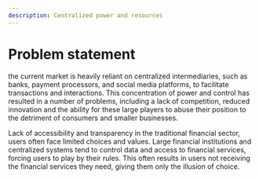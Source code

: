 ```yaml
---
description: Centralized power and resources
---
```


# Problem statement

the current market is heavily reliant on centralized intermediaries, such as banks, payment processors, and social media platforms, to facilitate transactions and interactions. This concentration of power and control has resulted in a number of problems, including a lack of competition, reduced innovation and the ability for these large players to abuse their position to the detriment of consumers and smaller businesses.

Lack of accessibility and transparency in the traditional financial sector, users often face limited choices and values. Large financial institutions and centralized systems tend to control data and access to financial services, forcing users to play by their rules. This often results in users not receiving the financial services they need, giving them only the illusion of choice.
